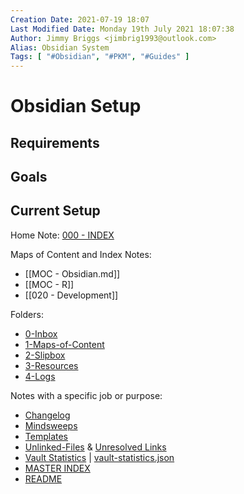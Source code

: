 ```yaml
---
Creation Date: 2021-07-19 18:07
Last Modified Date: Monday 19th July 2021 18:07:38
Author: Jimmy Briggs <jimbrig1993@outlook.com>
Alias: Obsidian System
Tags: [ "#Obsidian", "#PKM", "#Guides" ]
---
```


# Obsidian Setup

## Requirements

## Goals

## Current Setup

Home Note: [000 - INDEX](../1-Maps-of-Content/000%20-%20INDEX.md)

Maps of Content and Index Notes:

- [[MOC - Obsidian.md]]
- [[MOC - R]]
- [[020 - Development]]

Folders:

- [0-Inbox](../0-Inbox/README.md)
- [1-Maps-of-Content](../1-Maps-of-Content/README.md)
- [2-Slipbox](../2-Slipbox/README.md)
- [3-Resources](../3-Resources/README.md)
- [4-Logs](../4-Logs/README.md)

Notes with a specific job or purpose:

- [Changelog](../4-Logs/Changelog.md)
- [Mindsweeps](../3-Resources/Mindsweeps/README.md)
- [Templates](../3-Resources/Templates/README.md)
- [Unlinked-Files](../4-Logs/Unlinked-Files.md) & [Unresolved Links](Unresolved-Links)
- [Vault Statistics](../4-Logs/Vault%20Statistics.md) | [vault-statistics.json](../vault-statistics.json)
- [MASTER INDEX](../1-Maps-of-Content/000%20-%20INDEX.md)
- [README](README.md)


